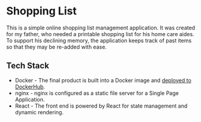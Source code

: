 # Shopping List
This is a simple online shopping list management application. It was created for my father, who needed a printable shopping list for
his home care aides. To support his declining memory, the application keeps track of past items so that they may be re-added with ease.

## Tech Stack
* Docker - The final product is built into a Docker image and [deployed to DockerHub](https://hub.docker.com/r/charlesstover/shopping-list/).
* nginx - nginx is configured as a static file server for a Single Page Application.
* React - The front end is powered by React for state management and dynamic rendering.
